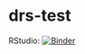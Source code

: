 # drs-test

RStudio: [![Binder](http://mybinder.org/badge_logo.svg)](https://mybinder.org/v2/gh/raynamharris/drs-test/master?urlpath=Rstudio)
